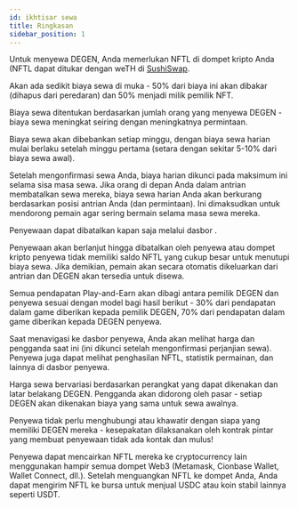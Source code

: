 ```yaml
---
id: ikhtisar sewa
title: Ringkasan
sidebar_position: 1
---
```


Untuk menyewa DEGEN, Anda memerlukan NFTL di dompet kripto Anda (NFTL dapat ditukar dengan weTH di [SushiSwap](https://sushi.com/).

Akan ada sedikit biaya sewa di muka - 50% dari biaya ini akan dibakar (dihapus dari peredaran) dan 50% menjadi milik pemilik NFT.

Biaya sewa ditentukan berdasarkan jumlah orang yang menyewa DEGEN - biaya sewa meningkat seiring dengan meningkatnya permintaan.

Biaya sewa akan dibebankan setiap minggu, dengan biaya sewa harian mulai berlaku setelah minggu pertama (setara dengan sekitar 5-10% dari biaya sewa awal).

Setelah mengonfirmasi sewa Anda, biaya harian dikunci pada maksimum ini selama sisa masa sewa. Jika orang di depan Anda dalam antrian membatalkan sewa mereka, biaya sewa harian Anda akan berkurang berdasarkan posisi antrian Anda (dan permintaan). Ini dimaksudkan untuk mendorong pemain agar sering bermain selama masa sewa mereka.

Penyewaan dapat dibatalkan kapan saja melalui dasbor [](https://niftyleague.com/profile).

Penyewaan akan berlanjut hingga dibatalkan oleh penyewa atau dompet kripto penyewa tidak memiliki saldo NFTL yang cukup besar untuk menutupi biaya sewa. Jika demikian, pemain akan secara otomatis dikeluarkan dari antrian dan DEGEN akan tersedia untuk disewa.

Semua pendapatan Play-and-Earn akan dibagi antara pemilik DEGEN dan penyewa sesuai dengan model bagi hasil berikut - 30% dari pendapatan dalam game diberikan kepada pemilik DEGEN, 70% dari pendapatan dalam game diberikan kepada DEGEN penyewa.

Saat menavigasi ke dasbor penyewa, Anda akan melihat harga dan pengganda saat ini (ini dikunci setelah mengonfirmasi perjanjian sewa). Penyewa juga dapat melihat penghasilan NFTL, statistik permainan, dan lainnya di dasbor penyewa.

Harga sewa bervariasi berdasarkan perangkat yang dapat dikenakan dan latar belakang DEGEN. Pengganda akan didorong oleh pasar - setiap DEGEN akan dikenakan biaya yang sama untuk sewa awalnya.

Penyewa tidak perlu menghubungi atau khawatir dengan siapa yang memiliki DEGEN mereka - kesepakatan dilaksanakan oleh kontrak pintar yang membuat penyewaan tidak ada kontak dan mulus!

Penyewa dapat mencairkan NFTL mereka ke cryptocurrency lain menggunakan hampir semua dompet Web3 (Metamask, Cionbase Wallet, Wallet Connect, dll.). Setelah menguangkan NFTL ke dompet Anda, Anda dapat mengirim NFTL ke bursa untuk menjual USDC atau koin stabil lainnya seperti USDT.
